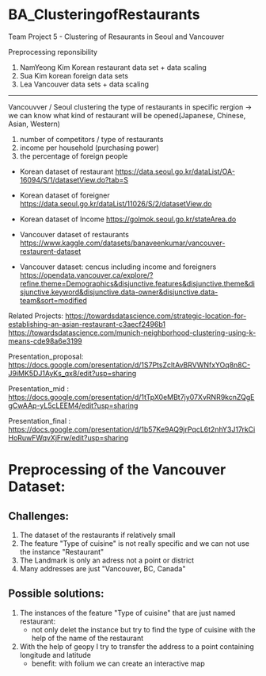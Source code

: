 # BA_ClusteringofRestaurants
 Team Project 5 - Clustering of Resaurants in Seoul and Vancouver

Preprocessing reponsibility
1. NamYeong Kim Korean restaurant data set + data scaling
2. Sua Kim korean foreign data sets 
3. Lea Vancouver data sets + data scaling

---------------------------------------------------------------------------------------------------------------
Vancouvver / Seoul 
clustering the type of restaurants in specific rergion -> we can know what kind of restaurant will be opened(Japanese, Chinese, Asian, Western) 

1. number of competitors / type of restaurants 
2.  income per household   (purchasing power)
3. the percentage of foreign people 

- Korean dataset of restaurant 
https://data.seoul.go.kr/dataList/OA-16094/S/1/datasetView.do?tab=S
- Korean dataset of foreigner
https://data.seoul.go.kr/dataList/11026/S/2/datasetView.do
- Korean dataset of Income https://golmok.seoul.go.kr/stateArea.do

- Vancouver dataset of restaurants
https://www.kaggle.com/datasets/banaveenkumar/vancouver-restaurent-dataset

- Vancouver dataset: cencus including income and foreigners
https://opendata.vancouver.ca/explore/?refine.theme=Demographics&disjunctive.features&disjunctive.theme&disjunctive.keyword&disjunctive.data-owner&disjunctive.data-team&sort=modified

Related Projects:
https://towardsdatascience.com/strategic-location-for-establishing-an-asian-restaurant-c3aecf2496b1
https://towardsdatascience.com/munich-neighborhood-clustering-using-k-means-cde98a6e3199

Presentation_proposal:
https://docs.google.com/presentation/d/1S7PtsZcltAvBRVWNfxYOq8n8C-J9iMK5DJ1AyKs_qx8/edit?usp=sharing

Presentation_mid : 
https://docs.google.com/presentation/d/1tTpX0eMBt7jy07XvRNR9kcnZQgEgCwAAp-yL5cLEEM4/edit?usp=sharing

Presentation_final :
https://docs.google.com/presentation/d/1b57Ke9AQ9jrPqcL6t2nhY3J17rkCiHoRuwFWqvXjFrw/edit?usp=sharing


# Preprocessing of the Vancouver Dataset:
## Challenges:
1. The dataset of the restaurants if relatively small
2. The feature "Type of cuisine" is not really specific and we can not use the instance "Restaurant"
3. The Landmark is only an adress not a point or district
4. Many addresses are just "Vancouver, BC, Canada"

## Possible solutions:
1. The instances of the feature "Type of cuisine" that are just named restaurant: 
	- not only delet the instance but try to find the type of cuisine with the help of the name of the restaurant
2. With the help of geopy I try to transfer the address to a point containing longitude and latitude
	- benefit: with folium we can create an interactive map



